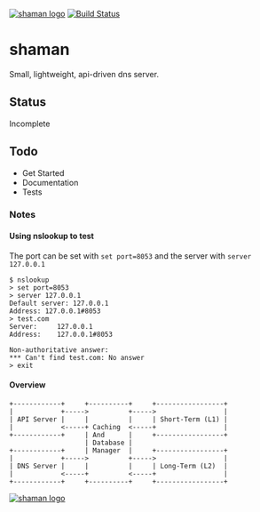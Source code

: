 [![shaman logo](http://nano-assets.gopagoda.io/readme-headers/shaman.png)](http://nanobox.io/open-source#shaman)
[![Build Status](https://travis-ci.org/nanopack/shaman.svg)](https://travis-ci.org/nanopack/shaman)

# shaman

Small, lightweight, api-driven dns server.

## Status

Incomplete

## Todo

- Get Started
- Documentation
- Tests

### Notes

#### Using nslookup to test
The port can be set with `set port=8053` and the server with `server 127.0.0.1`
```
$ nslookup
> set port=8053
> server 127.0.0.1
Default server: 127.0.0.1
Address: 127.0.0.1#8053
> test.com
Server:		127.0.0.1
Address:	127.0.0.1#8053

Non-authoritative answer:
*** Can't find test.com: No answer
> exit
```

#### Overview

```
+------------+     +----------+     +-----------------+
|            +----->          +----->                 |
| API Server |     |          |     | Short-Term (L1) |
|            <-----+ Caching  <-----+                 |
+------------+     | And      |     +-----------------+
                   | Database |
+------------+     | Manager  |     +-----------------+
|            +----->          +----->                 |
| DNS Server |     |          |     | Long-Term (L2)  |
|            <-----+          <-----+                 |
+------------+     +----------+     +-----------------+
```

[![shaman logo](http://nano-assets.gopagoda.io/open-src/nanobox-open-src.png)](http://nanobox.io/open-source)
